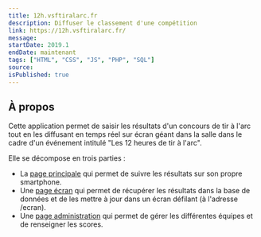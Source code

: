 ```yaml
---
title: 12h.vsftiralarc.fr
description: Diffuser le classement d'une compétition
link: https://12h.vsftiralarc.fr/
message:
startDate: 2019.1
endDate: maintenant
tags: ["HTML", "CSS", "JS", "PHP", "SQL"]
source:
isPublished: true
---
```


## À propos

Cette application permet de saisir les résultats d'un concours de tir à l'arc tout en les diffusant en temps réel sur écran géant dans la salle dans le cadre d'un événement intitulé "Les 12 heures de tir à l'arc".

Elle se décompose en trois parties :

- La [page principale](https://12h.vsftiralarc.fr) qui permet de suivre les résultats sur son propre smartphone.
- Une [page écran](https://12h.vsftiralarc.fr/ecran/) qui permet de récupérer les résultats dans la base de données et de les mettre à jour dans un écran défilant (à l'adresse /ecran).
- Une [page administration](https://12h.vsftiralarc.fr/admin/) qui permet de gérer les différentes équipes et de renseigner les scores.
